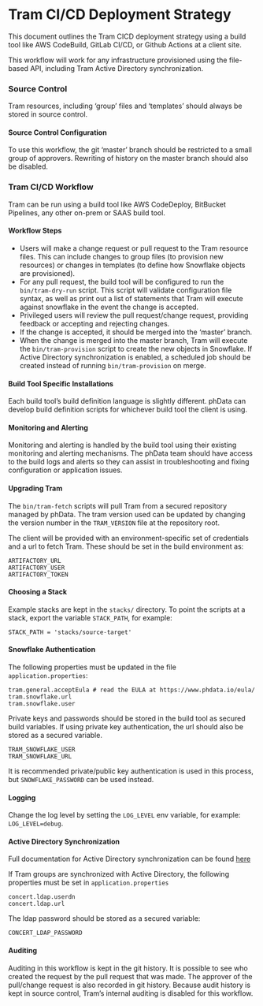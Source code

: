 # Tram CI/CD Deployment Strategy

This document outlines the Tram CICD deployment strategy using a build tool like AWS CodeBuild, GitLab CI/CD, or Github Actions at a client site.

This workflow will work for any infrastructure provisioned using the file-based API, including Tram Active Directory synchronization. 

### Source Control

Tram resources, including ‘group’ files and ‘templates’ should always be stored in source control. 


#### Source Control Configuration

To use this workflow, the git ‘master’ branch should be restricted to a small group of approvers. Rewriting of history on the master branch should also be disabled.


### Tram CI/CD Workflow

Tram can be run using a build tool like AWS CodeDeploy, BitBucket Pipelines, any other on-prem or SAAS build tool.


#### Workflow Steps



*   Users will make a change request or pull request to the Tram resource files. This can include changes to group files (to provision new resources) or changes in templates (to define how Snowflake objects are provisioned).
*   For any pull request, the build tool will be configured to run the `bin/tram-dry-run` script. This script will validate configuration file syntax, as well as print out a list of statements that Tram will execute against snowflake in the event the change is accepted.
*   Privileged users will review the pull request/change request, providing feedback or accepting and rejecting changes.
*   If the change is accepted, it should be merged into the ‘master’ branch.
*   When the change is merged into the master branch, Tram will execute the `bin/tram-provision` script to create the new objects in Snowflake. If Active Directory synchronization is enabled, a scheduled job should be created instead of running `bin/tram-provision` on merge.


#### Build Tool Specific Installations

Each build tool’s build definition language is slightly different. phData can develop build definition scripts for whichever build tool the client is using.


#### Monitoring and Alerting

Monitoring and alerting is handled by the build tool using their existing monitoring and alerting mechanisms. The phData team should have access to the build logs and alerts so they can assist in troubleshooting and fixing configuration or application issues.


#### Upgrading Tram

The `bin/tram-fetch` scripts will pull Tram from a secured repository managed by phData. The tram version used can be updated by changing the version number in the `TRAM_VERSION` file at the repository root.

The client will be provided with an environment-specific set of credentials and a url to fetch Tram. These should be set in the build environment as:


```
ARTIFACTORY_URL
ARTIFACTORY_USER
ARTIFACTORY_TOKEN
```


#### Choosing a Stack

Example stacks are kept in the `stacks/` directory. To point the scripts at a stack, export the variable `STACK_PATH`, for example:

```
STACK_PATH = 'stacks/source-target'
```


#### Snowflake Authentication


The following properties must be updated in the file `application.properties`:

```
tram.general.acceptEula # read the EULA at https://www.phdata.io/eula/
tram.snowflake.url
tram.snowflake.user
```

Private keys and passwords should be stored in the build tool as secured build variables. If using private key authentication, the url
should also be stored as a secured variable.


```
TRAM_SNOWFLAKE_USER
TRAM_SNOWFLAKE_URL
```

It is recommended private/public key authentication is used in this process, but `SNOWFLAKE_PASSWORD` can be used instead.


#### Logging

Change the log level by setting the `LOG_LEVEL` env variable, for example: `LOG_LEVEL=debug`.

#### Active Directory Synchronization

Full documentation for Active Directory synchronization can be found [here](https://docs.customer.phdata.io/docs/tram/latest/user-manual/#active-directory-synchronization)

If Tram groups are synchronized with Active Directory, the following properties must be set in `application.properties`

```
concert.ldap.userdn
concert.ldap.url
```

The ldap password should be stored as a secured variable:

```
CONCERT_LDAP_PASSWORD
```

#### Auditing

Auditing in this workflow is kept in the git history. It is possible to see who created the request by the pull request that was made. The approver of the pull/change request is also recorded in git history. Because audit history is kept in source control, Tram’s internal auditing is disabled for this workflow.
